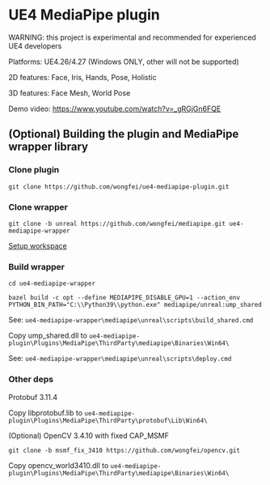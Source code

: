 # UE4 MediaPipe plugin

WARNING: this project is experimental and recommended for experienced UE4 developers

Platforms: UE4.26/4.27 (Windows ONLY, other will not be supported)

2D features: Face, Iris, Hands, Pose, Holistic

3D features: Face Mesh, World Pose

Demo video: https://www.youtube.com/watch?v=_gRGjGn6FQE

## (Optional) Building the plugin and MediaPipe wrapper library

### Clone plugin

`git clone https://github.com/wongfei/ue4-mediapipe-plugin.git`

### Clone wrapper

`git clone -b unreal https://github.com/wongfei/mediapipe.git ue4-mediapipe-wrapper`

[Setup workspace](https://google.github.io/mediapipe/getting_started/install.html)

### Build wrapper

`cd ue4-mediapipe-wrapper`

`bazel build -c opt --define MEDIAPIPE_DISABLE_GPU=1 --action_env PYTHON_BIN_PATH="C:\\Python39\\python.exe" mediapipe/unreal:ump_shared`

See: `ue4-mediapipe-wrapper\mediapipe\unreal\scripts\build_shared.cmd`

Copy ump_shared.dll to `ue4-mediapipe-plugin\Plugins\MediaPipe\ThirdParty\mediapipe\Binaries\Win64\`

See: `ue4-mediapipe-wrapper\mediapipe\unreal\scripts\deploy.cmd`

### Other deps

Protobuf 3.11.4

Copy libprotobuf.lib to `ue4-mediapipe-plugin\Plugins\MediaPipe\ThirdParty\protobuf\Lib\Win64\`

(Optional) OpenCV 3.4.10 with fixed CAP_MSMF

`git clone -b msmf_fix_3410 https://github.com/wongfei/opencv.git`

Copy opencv_world3410.dll to `ue4-mediapipe-plugin\Plugins\MediaPipe\ThirdParty\mediapipe\Binaries\Win64\`
